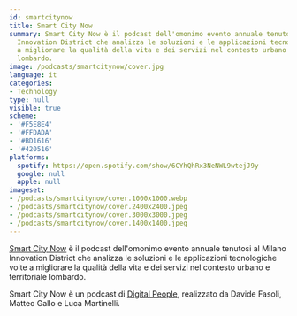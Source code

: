 ```yaml
---
id: smartcitynow
title: Smart City Now
summary: Smart City Now è il podcast dell'omonimo evento annuale tenutosi al Milano
  Innovation District che analizza le soluzioni e le applicazioni tecnologiche volte
  a migliorare la qualità della vita e dei servizi nel contesto urbano e territoriale
  lombardo.
image: /podcasts/smartcitynow/cover.jpg
language: it
categories:
- Technology
type: null
visible: true
scheme:
- '#F5E8E4'
- '#FFDADA'
- '#BD1616'
- '#420516'
platforms:
  spotify: https://open.spotify.com/show/6CYhQhRx3NeNWL9wtejJ9y
  google: null
  apple: null
imageset:
- /podcasts/smartcitynow/cover.1000x1000.webp
- /podcasts/smartcitynow/cover.2400x2400.jpeg
- /podcasts/smartcitynow/cover.3000x3000.jpeg
- /podcasts/smartcitynow/cover.1400x1400.jpeg
---
```


[Smart City Now](https://www.smartcitynow.it/) è il podcast dell'omonimo evento annuale tenutosi al Milano Innovation District che analizza le soluzioni e le applicazioni tecnologiche volte a migliorare la qualità della vita e dei servizi nel contesto urbano e territoriale lombardo.

Smart City Now è un podcast di [Digital People](https://w3id.org/digitalpeople), realizzato da Davide Fasoli, Matteo Gallo e Luca Martinelli.